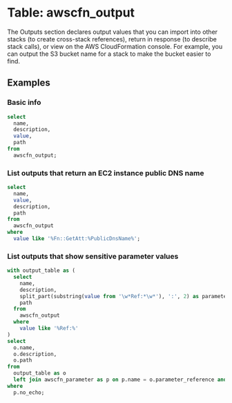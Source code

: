 # Table: awscfn_output

The Outputs section declares output values that you can import into other stacks (to create cross-stack references), return in response (to describe stack calls), or view on the AWS CloudFormation console. For example, you can output the S3 bucket name for a stack to make the bucket easier to find.

## Examples

### Basic info

```sql
select
  name,
  description,
  value,
  path
from
  awscfn_output;
```

### List outputs that return an EC2 instance public DNS name

```sql
select
  name,
  value,
  description,
  path
from
  awscfn_output
where
  value like '%Fn::GetAtt:%PublicDnsName%';
```

### List outputs that show sensitive parameter values

```sql
with output_table as (
  select
    name,
    description,
    split_part(substring(value from '\w*Ref:*\w*'), ':', 2) as parameter_reference,
    path
  from
    awscfn_output
  where
    value like '%Ref:%'
)
select
  o.name,
  o.description,
  o.path
from
  output_table as o
  left join awscfn_parameter as p on p.name = o.parameter_reference and o.path = p.path
where
  p.no_echo;
```
